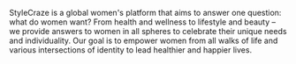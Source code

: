 StyleCraze is a global women's platform that aims to answer one question: what do women want? From health and wellness to lifestyle and beauty – we provide answers to women in all spheres to celebrate their unique needs and individuality. Our goal is to empower women from all walks of life and various intersections of identity to lead healthier and happier lives.
